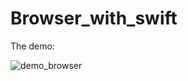 # Browser_with_swift


The demo: 

![demo_browser](https://cloud.githubusercontent.com/assets/3384999/7328486/6208cb24-eaac-11e4-9a8a-818811c6dd5f.gif)